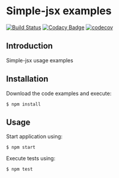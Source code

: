 # Simple-jsx examples

[![Build Status](https://img.shields.io/travis/pikamachu/pika-simple-jsx-examples/master.svg)](https://travis-ci.com/pikamachu/pika-simple-jsx-examples)
[![Codacy Badge](https://api.codacy.com/project/badge/Grade/7a5d465f487e4f55a8e50e8201cc69b1)](https://www.codacy.com/project/antonio.marin.jimenez/pika-simple-jsx-examples/dashboard?utm_source=github.com&amp;utm_medium=referral&amp;utm_content=pikamachu/pika-simple-jsx-examples&amp;utm_campaign=Badge_Grade_Dashboard)
[![codecov](https://codecov.io/gh/pikamachu/pika-simple-jsx-examples/branch/master/graph/badge.svg)](https://codecov.io/gh/pikamachu/pika-simple-jsx-examples)

## Introduction

Simple-jsx usage examples

## Installation

Download the code examples and execute:

```shell
$ npm install
```

## Usage

Start application using:

```shell
$ npm start
```

Execute tests using:

```shell
$ npm test
```
